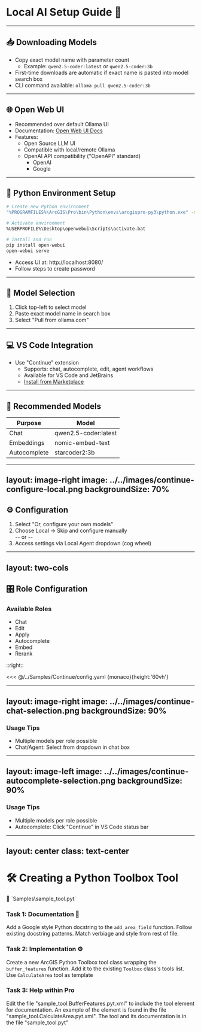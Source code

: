 # Local AI Setup Guide 🚀

---

## 📥 Downloading Models

- Copy exact model name with parameter count
  - Example: `qwen2.5-coder:latest` or `qwen2.5-coder:3b`
- First-time downloads are automatic if exact name is pasted into model search box
- CLI command available: `ollama pull qwen2.5-coder:3b`


---

## 🌐 Open Web UI

- Recommended over default Ollama UI
- Documentation: [Open Web UI Docs](https://docs.openwebui.com/)
- Features:
  - Open Source LLM UI
  - Compatible with local/remote Ollama
  - OpenAI API compatibility ("OpenAPI" standard)
    - OpenAI
    - Google


---

## 🐍 Python Environment Setup

```bash
# Create new Python environment
"%PROGRAMFILES%\ArcGIS\Pro\bin\Python\envs\arcgispro-py3\python.exe" -m venv %USERPROFILE%\Desktop\openwebui

# Activate environment
%USERPROFILE%\Desktop\openwebui\Scripts\activate.bat

# Install and run
pip install open-webui
open-webui serve
```

- Access UI at: http://localhost:8080/
- Follow steps to create password

---

## 🎯 Model Selection

1. Click top-left to select model
2. Paste exact model name in search box
3. Select "Pull from ollama.com"

---

## 💻 VS Code Integration

- Use "Continue" extension
  - Supports: chat, autocomplete, edit, agent workflows
  - Available for VS Code and JetBrains
  - [Install from Marketplace](https://marketplace.visualstudio.com/items?itemName=Continue.continue)

---

## 🤖 Recommended Models

| Purpose | Model |
|---------|-------|
| Chat | qwen2.5-coder:latest |
| Embeddings | nomic-embed-text |
| Autocomplete | starcoder2:3b |

---
layout: image-right
image: ../../images/continue-configure-local.png
backgroundSize: 70%
---

## ⚙️ Configuration

1. Select "Or, configure your own models"
2. Choose Local -> Skip and configure manually\
-- or --
3. Access settings via Local Agent dropdown (cog wheel)

---
layout: two-cols
---

## 🎛️ Role Configuration

### Available Roles
- Chat
- Edit
- Apply
- Autocomplete
- Embed
- Rerank

::right::

<<< @/../Samples/Continue/config.yaml  {monaco}{height:'60vh'}

---
layout: image-right
image: ../../images/continue-chat-selection.png
backgroundSize: 90%
---

### Usage Tips
- Multiple models per role possible
- Chat/Agent: Select from dropdown in chat box

---
layout: image-left
image: ../../images/continue-autocomplete-selection.png
backgroundSize: 90%
---

### Usage Tips
- Multiple models per role possible
- Autocomplete: Click "Continue" in VS Code status bar

---
layout: center
class: text-center
---

# 🛠️ Creating a Python Toolbox Tool

<div class="text-xl text-blue-500 font-mono mb-4">
  📁 `Samples\sample_tool.pyt`
</div>

<v-clicks>

### Task 1: Documentation 📝
Add a Google style Python docstring to the `add_area_field` function. Follow existing docstring patterns. Match verbiage and style from rest of file.

### Task 2: Implementation ⚙️
Create a new ArcGIS Python Toolbox tool class wrapping the `buffer_features` function. Add it to the existing `Toolbox` class's tools list. Use `CalculateArea` tool as template

### Task 3: Help within Pro
Edit the file "sample_tool.BufferFeatures.pyt.xml" to include the tool element for documentation. An example of the element is found in the file "sample_tool.CalculateArea.pyt.xml". The tool and its documentation is in the file "sample_tool.pyt"

</v-clicks>

